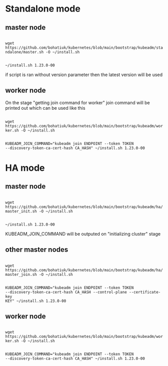 <h1>Standalone mode</h1>

<h2>master node</h2>

<code>
wget https://github.com/bohatiuk/kubernetes/blob/main/bootstrap/kubeadm/standalone/master.sh -O ~/install.sh

~/install.sh 1.23.0-00
</code>

if script is ran without version parameter then the latest version will be used

<h2>worker node</h2>

On the stage "getting join command for worker" join command will be printed out which can be used like this

<code>
wget https://github.com/bohatiuk/kubernetes/blob/main/bootstrap/kubeadm/worker.sh -O ~/install.sh

KUBEADM_JOIN_COMMAND="kubeadm join ENDPOINT --token TOKEN --discovery-token-ca-cert-hash CA_HASH" ~/install.sh 1.23.0-00
</code>

<h1>HA mode</h1>
<h2>master node</h2>

<code>
wget https://github.com/bohatiuk/kubernetes/blob/main/bootstrap/kubeadm/ha/master_init.sh -O ~/install.sh

~/install.sh 1.23.0-00
</code>

KUBEADM_JOIN_COMMAND will be outputed on "initializing cluster" stage

<h2>other master nodes</h2>

<code>
wget https://github.com/bohatiuk/kubernetes/blob/main/bootstrap/kubeadm/ha/master_join.sh -O ~/install.sh

KUBEADM_JOIN_COMMAND="kubeadm join ENDPOINT --token TOKEN --discovery-token-ca-cert-hash CA_HASH  --control-plane --certificate-key KEY" ~/install.sh 1.23.0-00
</code>

<h2>worker node</h2>

<code>
wget https://github.com/bohatiuk/kubernetes/blob/main/bootstrap/kubeadm/worker.sh -O ~/install.sh

KUBEADM_JOIN_COMMAND="kubeadm join ENDPOINT --token TOKEN --discovery-token-ca-cert-hash CA_HASH" ~/install.sh 1.23.0-00
</code>